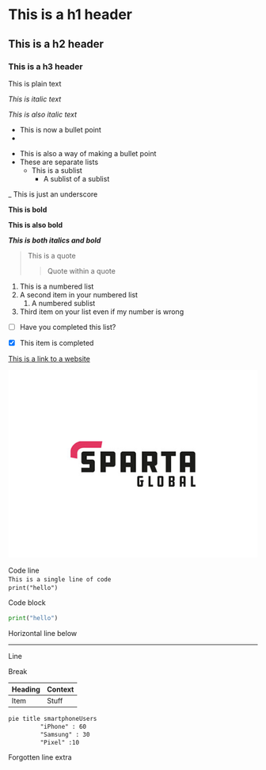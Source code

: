# This is a h1 header

## This is a h2 header

### This is a h3 header

This is plain text

_This is italic text_

*This is also italic text*

* This is now a bullet point
* 
- This is also a way of making a bullet point
- These are separate lists
  - This is a sublist
    - A sublist of a sublist

_ This is just an underscore

**This is bold**

__This is also bold__

_**This is both italics and bold**_

> This is a quote
>> Quote within a quote

1. This is a numbered list
2. A second item in your numbered list
   1. A numbered sublist
5. Third item on your list even if my number is wrong

- [ ] Have you completed this list?
- [x] This item is completed


[This is a link to a website](www.spartaglobal.com)

![Alt text: Sparta Global Logo](images\Sparta-Global-logo.jpg)

Code line  
`This is a single line of code`  
`print("hello")`

Code block
```python
print("hello")
```

Horizontal line below

---

Line  

Break


| Heading | Context |
|---------|---------|
| Item    | Stuff   |


```mermaid
pie title smartphoneUsers
         "iPhone" : 60
         "Samsung" : 30
         "Pixel" :10
```

Forgotten line extra